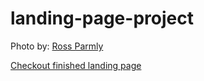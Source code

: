 # landing-page-project
Photo by: [Ross Parmly](https://unsplash.com/photos/rf6ywHVkrlY)

[Checkout finished landing page](https://emilyphee.github.io/landing-page-project/)
